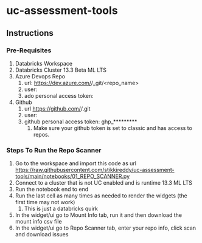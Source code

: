 # uc-assessment-tools

## Instructions

### Pre-Requisites

1. Databricks Workspace
2. Databricks Cluster 13.3 Beta ML LTS
3. Azure Devops Repo
   1. url: https://dev.azure.com/<username>/_git/<repo_name>
   2. user: <username>
   3. ado personal access token: <https token>
4. Github
   1. url https://github.com/<org>/<repo>.git
   2. user: <username>
   3. github personal access token: ghp_*********
      1. Make sure your github token is set to classic and has access to repos.

### Steps To Run the Repo Scanner

1. Go to the workspace and import this code as url
https://raw.githubusercontent.com/stikkireddy/uc-assessment-tools/main/notebooks/01_REPO_SCANNER.py
2. Connect to a cluster that is not UC enabled and is runtime 13.3 ML LTS
3. Run the notebook end to end
4. Run the last cell as many times as needed to render the widgets (the first time may not work)
    1. This is just a databricks quirk
5. In the widget/ui go to Mount Info tab, run it and then download the mount info csv file
6. In the widget/ui go to Repo Scanner tab, enter your repo info, click scan and download issues
